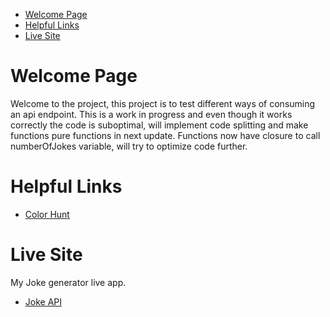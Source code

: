- [Welcome Page](#Welcome_Page)
- [Helpful Links](#Helpful_Links)
- [Live Site](#Live_Site)

# Welcome Page
Welcome to the project, this project is to test different ways of consuming an api endpoint. This is a work in progress and even though it works correctly the code is suboptimal, will implement code splitting and make functions pure functions in next update. Functions now have closure to call numberOfJokes variable, will try to optimize code further.

# Helpful Links
- [Color Hunt](https://https://colorhunt.co/)

# Live Site
My Joke generator live app.
- [Joke API](https://roaring-heliotrope-f6ec4c.netlify.app)